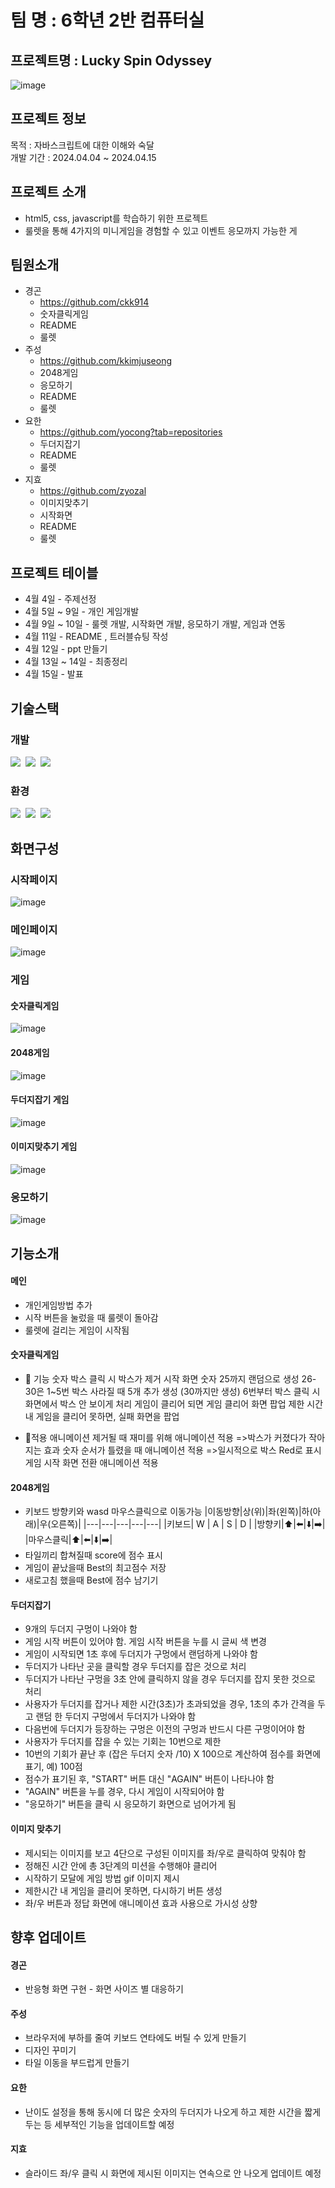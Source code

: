 # 팀 명 : 6학년 2반 컴퓨터실
## 프로젝트명 : Lucky Spin Odyssey
<div>

  ![image](https://github.com/roulette-minigame/roulette-minigame-project/assets/86585468/d1240e1c-157d-4274-b24c-5441f12a0e7f)

</div>

## 프로젝트 정보
목적 : 자바스크립트에 대한 이해와 숙달<br>
개발 기간 : 2024.04.04 ~ 2024.04.15

## 프로젝트 소개
- html5, css, javascript를 학습하기 위한 프로젝트
- 룰렛을 통해 4가지의 미니게임을 경험할 수 있고 이벤트 응모까지 가능한 게

## 팀원소개
- 경곤
  - https://github.com/ckk914
  - 숫자클릭게임
  - README
  - 룰렛
- 주성
  - https://github.com/kkimjuseong
  - 2048게임
  - 응모하기
  - README
  - 룰렛
- 요한
  - https://github.com/yocong?tab=repositories
  - 두더지잡기
  - README
  - 룰렛
- 지효
  - https://github.com/zyozal
  - 이미지맞추기
  - 시작화면
  - README
  - 룰렛

## 프로젝트 테이블
- 4월 4일 - 주제선정
- 4월 5일 ~ 9일 - 개인 게임개발
- 4월 9일 ~ 10일 - 룰렛 개발, 시작화면 개발, 응모하기 개발, 게임과 연동
- 4월 11일 - README , 트러블슈팅 작성
- 4월 12일 - ppt 만들기
- 4월 13일 ~ 14일 - 최종정리
- 4월 15일 - 발표

## 기술스택
### 개발
<div>
  <img src="https://img.shields.io/badge/html5-E34F26.svg?style=for-the-badge&logo=html5&logoColor=white" />&nbsp
  <img src="https://img.shields.io/badge/css3-1572B6.svg?style=for-the-badge&logo=css3&logoColor=white" />&nbsp
  <img src="https://img.shields.io/badge/Javascript-F7DF1E.svg?style=for-the-badge&logo=javascript&logoColor=20232a" />&nbsp

</div>

### 환경
<div>
  <img src="https://img.shields.io/badge/git-007396.svg?style=for-the-badge&logo=git&logoColor=white" />&nbsp
  <img src="https://img.shields.io/badge/github-181717.svg?style=for-the-badge&logo=github&logoColor=white" />&nbsp
  <img src="https://img.shields.io/badge/VSCode-2C2C32.svg?style=for-the-badge&logo=visual-studio-code&logoColor=22ABF3" />&nbsp
</div>

## 화면구성
### 시작페이지
![image](https://github.com/roulette-minigame/roulette-minigame-project/assets/86585468/a05dfe61-494b-49af-b621-65ca1108c9d3)

### 메인페이지
![image](https://github.com/roulette-minigame/roulette-minigame-project/assets/86585468/e366d157-e6dc-4f2f-a1eb-ae63573bcc66)

### 게임
#### 숫자클릭게임
![image](https://github.com/roulette-minigame/roulette-minigame-project/assets/86585468/835ac3b4-d5f9-4a3c-a7e1-426ac63d17fc)

#### 2048게임
![image](https://github.com/roulette-minigame/roulette-minigame-project/assets/86585468/83b9cfb2-e3e9-4b8e-bcd8-959decef7b5b)

#### 두더지잡기 게임
![image](https://github.com/roulette-minigame/roulette-minigame-project/assets/86585468/c2a483b1-dab9-4826-a0c3-d3fc32a900e1)

#### 이미지맞추기 게임
![image](https://github.com/roulette-minigame/roulette-minigame-project/assets/86585468/bc6163fd-78de-4052-ad54-19990290f38a)

### 응모하기
![image](https://github.com/roulette-minigame/roulette-minigame-project/assets/86585468/9ea68fab-3456-40c3-848c-583c671cee5c)


## 기능소개
#### 메인
- 개인게임방법 추가
- 시작 버튼을 눌렀을 때 룰렛이 돌아감
- 룰렛에 걸리는 게임이 시작됨

#### 숫자클릭게임
- 🎯 기능
숫자 박스 클릭 시 박스가 제거
시작 화면 숫자 25까지 랜덤으로 생성
26-30은 1~5번 박스 사라질 때 5개 추가 생성 (30까지만 생성)
6번부터 박스 클릭 시 화면에서 박스 안 보이게 처리
게임이 클리어 되면 게임 클리어 화면 팝업
제한 시간 내 게임을 클리어 못하면, 실패 화면을 팝업

- 💫적용 애니메이션
제거될 때 재미를 위해 애니메이션 적용 =>박스가 커졌다가 작아지는 효과
숫자 순서가 틀렸을 때 애니메이션 적용 =>일시적으로 박스 Red로 표시
게임 시작 화면 전환 애니메이션 적용

#### 2048게임
- 키보드 방향키와 wasd 마우스클릭으로 이동가능
|이동방향|상(위)|좌(왼쪽)|하(아래)|우(오른쪽)|
|---|---|---|---|---|
|키보드| W | A | S | D |
|방향키|⬆️|⬅️|⬇️|➡️|
|마우스클릭|⬆️|⬅️|⬇️|➡️|
- 타일끼리 합쳐질때 score에 점수 표시
- 게임이 끝났을때 Best의 최고점수 저장
- 새로고침 했을때 Best에 점수 남기기

#### 두더지잡기
- 9개의 두더지 구멍이 나와야 함
- 게임 시작 버튼이 있어야 함. 게임 시작 버튼을 누를 시 글씨 색 변경
- 게임이 시작되면 1초 후에 두더지가 구멍에서 랜덤하게 나와야 함
- 두더지가 나타난 곳을 클릭할 경우 두더지를 잡은 것으로 처리
- 두더지가 나타난 구멍을 3초 안에 클릭하지 않을 경우 두더지를 잡지 못한 것으로 처리
- 사용자가 두더지를 잡거나 제한 시간(3초)가 초과되었을 경우, 1초의 추가 간격을 두고 랜덤 한 두더지 구멍에서 두더지가 나와야 함
- 다음번에 두더지가 등장하는 구멍은 이전의 구멍과 반드시 다른 구멍이어야 함
- 사용자가 두더지를 잡을 수 있는 기회는 10번으로 제한
- 10번의 기회가 끝난 후 (잡은 두더지 숫자 /10) X 100으로 계산하여 점수를 화면에 표기, 예) 100점
- 점수가 표기된 후, "START" 버튼 대신 "AGAIN" 버튼이 나타나야 함
- "AGAIN" 버튼을 누를 경우, 다시 게임이 시작되어야 함
- "응모하기" 버튼을 클릭 시 응모하기 화면으로 넘어가게 됨
 
#### 이미지 맞추기
- 제시되는 이미지를 보고 4단으로 구성된 이미지를 좌/우로 클릭하여 맞춰야 함
- 정해진 시간 안에 총 3단계의 미션을 수행해야 클리어
- 시작하기 모달에 게임 방법 gif 이미지 제시
- 제한시간 내 게임을 클리어 못하면, 다시하기 버튼 생성
- 좌/우 버튼과 정답 화면에 애니메이션 효과 사용으로 가시성 상향
 
## 향후 업데이트
#### 경곤
- 반응형 화면 구현 - 화면 사이즈 별 대응하기

#### 주성
- 브라우저에 부하를 줄여 키보드 연타에도 버틸 수 있게 만들기
- 디자인 꾸미기
- 타일 이동을 부드럽게 만들기

#### 요한
- 난이도 설정을 통해 동시에 더 많은 숫자의 두더지가 나오게 하고 제한 시간을 짧게 두는 등 세부적인 기능을 업데이트할 예정

#### 지효 
- 슬라이드 좌/우 클릭 시 화면에 제시된 이미지는 연속으로 안 나오게 업데이트 예정
